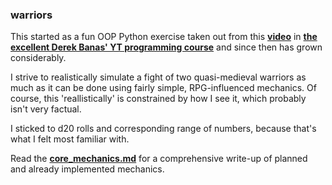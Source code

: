 ### warriors

This started as a fun OOP Python exercise taken out from this **[video](https://www.youtube.com/watch?v=1AGyBuVCTeE)** in **[the excellent Derek Banas' YT programming course](https://www.youtube.com/watch?v=nwjAHQERL08&list=PLGLfVvz_LVvTn3cK5e6LjhgGiSeVlIRwt)** and since then has grown considerably.

I strive to realistically simulate a fight of two quasi-medieval warriors as much as it can be done using fairly simple, RPG-influenced mechanics. Of course, this 'reallistically' is constrained by how I see it, which probably isn't very factual.

I sticked to d20 rolls and corresponding range of numbers, because that's what I felt most familiar with.

Read the **[core_mechanics.md](https://github.com/tburly/warriors/blob/master/core_mechanics.md)** for a comprehensive write-up of planned and already implemented mechanics.